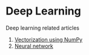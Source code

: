 # Deep Learning

Deep learning related articles

1. [Vectorization using NumPy](https://github.com/jpuri/deep-learning/blob/main/vectorization-using-numpy.md)
2. [Neural network](https://github.com/jpuri/deep-learning/blob/main/neural-network.md)